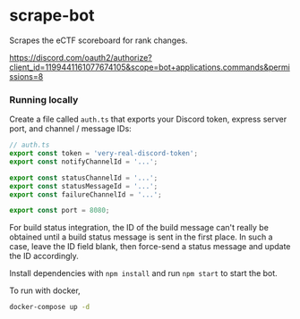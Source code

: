 # scrape-bot
 Scrapes the eCTF scoreboard for rank changes.

https://discord.com/oauth2/authorize?client_id=1199441161077674105&scope=bot+applications.commands&permissions=8

### Running locally
Create a file called `auth.ts` that exports your Discord token, express server port, and channel / message IDs:
```ts
// auth.ts
export const token = 'very-real-discord-token';
export const notifyChannelId = '...';

export const statusChannelId = '...';
export const statusMessageId = '...';
export const failureChannelId = '...';

export const port = 8080;
```
For build status integration, the ID of the build message can't really be obtained until a build status message is sent
in the first place. In such a case, leave the ID field blank, then force-send a status message and update the ID
accordingly.

Install dependencies with `npm install` and run `npm start` to start the bot.

To run with docker,
```bash
docker-compose up -d
```
